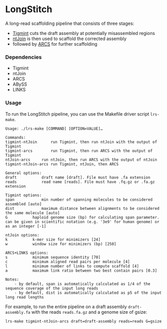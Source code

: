 # LongStitch
A long-read scaffolding pipeline that consists of three stages:
* [Tigmint](https://github.com/bcgsc/tigmint) cuts the draft assembly at potentially misassembled regions
* [ntJoin](https://github.com/bcgsc/ntJoin) is then used to scaffold the corrected assembly
* followed by [ARCS](https://github.com/bcgsc/arcs) for further scaffolding

### Dependencies
* Tigmint
* ntJoin
* ARCS
* ABySS
* LINKS

### Usage
To run the LongStitch pipeline, you can use the Makefile driver script `lrs-make`.
```
Usage: ./lrs-make [COMMAND] [OPTION=VALUE]…

Commands:
tigmint-ntJoin		run Tigmint, then run ntJoin with the output of Tigmint
tigmint-arcs		run Tigmint, then run ARCS with the output of Tigmint
ntJoin-arcs		run ntJoin, then run ARCS with the output of ntJoin
tigmint-ntJoin-arcs	run Tigmint, ntJoin, then ARCS

General options:
draft			draft name [draft]. File must have .fa extension
reads			read name [reads]. File must have .fq.gz or .fa.gz extension

Tigmint options:
span			min number of spanning molecules to be considered assembled [auto]
dist			maximum distance between alignments to be considered the same molecule [auto]
G			haploid genome size (bp) for calculating span parameter. can be given in scientific notation (e.g. '3e9' for human genome) or as an integer [-1]

ntJoin options:
k			k-mer size for minimizers [24]
w			window size for minimizers (bp) [250]

ARCS+LINKS options:
s			minimum sequence identity [70]
c			minimum aligned read pairs per molecule [4]
l			minimum number of links to compute scaffold [4]
a			maximum link ratio between two best contain pairs [0.3]

Notes:
	- by default, span is automatically calculated as 1/4 of the sequence coverage of the input long reads
	- by default, dist is automatically calculated as p5 of the input long read lengths
```

For example, to run the entire pipeline on a draft assembly `draft-assembly.fa` with the reads `reads.fa.gz` and a genome size of gsize:
```
lrs-make tigmint-ntJoin-arcs draft=draft-assembly reads=reads G=gsize
```
